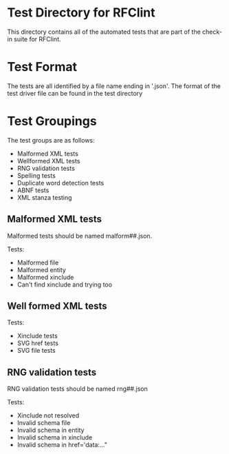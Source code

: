 # Test Directory for RFClint

This directory contains all of the automated tests that are part of the check-in suite for RFClint.

# Test Format

The tests are all identified by a file name ending in '.json'.
The format of the test driver file can be found in the test directory

# Test Groupings

The test groups are as follows:
* Malformed XML tests
* Wellformed XML tests
* RNG validation tests
* Spelling tests
* Duplicate word detection tests
* ABNF tests
* XML stanza testing

## Malformed XML tests

Malformed tests should be named malform##.json.

Tests:
* Malformed file
* Malformed entity
* Malformed xinclude
* Can't find xinclude and trying too

## Well formed XML tests

Tests:
* Xinclude tests
* SVG href tests
* SVG file tests

## RNG validation tests

RNG validation tests should be named rng##.json

Tests:
* Xinclude not resolved
* Invalid schema file
* Invalid schema in entity
* Invalid schema in xinclude
* Invalid schema in href='data:..."


